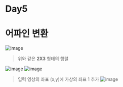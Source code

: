 Day5
===

# 어파인 변환 
![image](https://github.com/god102104/openCV_Practice/assets/43011129/925407d9-8bfc-4c59-893d-c34490b01468)
> 위와 같은 **2X3** 형태의 행렬 <br>


![image](https://github.com/god102104/openCV_Practice/assets/43011129/89b983b3-a2d1-4a1e-8494-bf3a400e7bce)
![image](https://github.com/god102104/openCV_Practice/assets/43011129/4807b05f-518e-4e1d-9e69-9f9a1bddb3bc)

> 입력 영상의 좌표 (x,y)에 가상의 좌표 1 추가
![image](https://github.com/god102104/openCV_Practice/assets/43011129/981768bd-b8b4-4eaf-83ad-709316e561e5)
